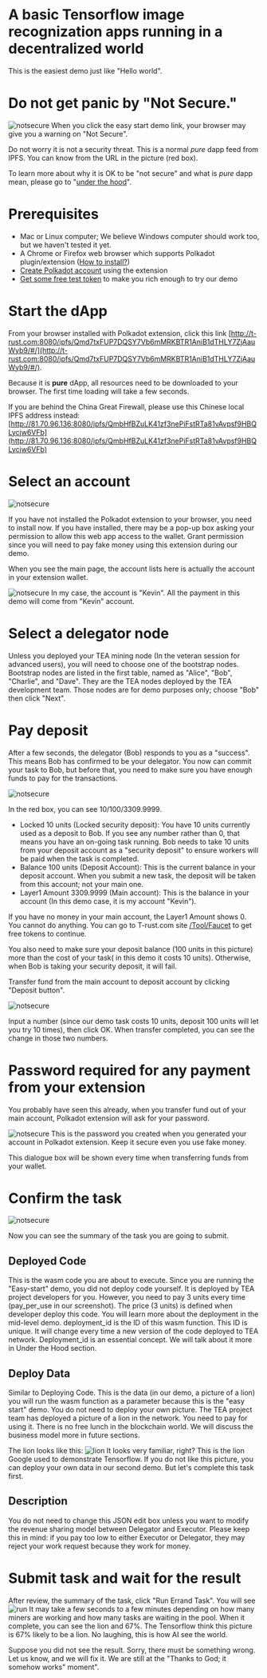 
# A basic Tensorflow image recognization apps running in a decentralized world

This is the easiest demo just like "Hello world". 



# Do not get panic by "Not Secure."

![notsecure](https://github.com/tearust/tea-docs/blob/main/res/easystart1.png?raw=true)
When you click the easy start demo link, your browser may give you a warning on "Not Secure". 

Do not worry it is not a security threat. This is a normal *pure* dapp feed from IPFS. You can know from the URL in the picture (red box).

To learn more about why it is OK to be "not secure" and what is *pure* dapp mean, please go to "[under the hood](../FAQ/why_not_secure.md)".

# Prerequisites
  - Mac or Linux computer; We believe Windows computer should work too, but we haven't tested it yet. 
  - A Chrome or Firefox web browser which supports Polkadot plugin/extension ([How to install?](../FAQ/how_to_install_polkadot_extension.md))
  - [Create Polkadot account](../FAQ/how_to_create_a_new_account.md) using the extension
  - [Get some free test token](../FAQ/how_to_get_free_test_token_to_start.md) to make you rich enough to try our demo

# Start the dApp

From your browser installed with Polkadot extension, click this link [http://t-rust.com:8080/ipfs/Qmd7txFUP7DQSY7Vb6mMRKBTR1AniB1dTHLY7ZjAauWyb9/#/](http://t-rust.com:8080/ipfs/Qmd7txFUP7DQSY7Vb6mMRKBTR1AniB1dTHLY7ZjAauWyb9/#/). 

Because it is **pure** dApp, all resources need to be downloaded to your browser. The first time loading will take a few seconds. 

If you are behind the China Great Firewall, please use this Chinese local IPFS address instead: [http://81.70.96.136:8080/ipfs/QmbHfBZuLK41zf3nePiFstRTa81vAvpsf9HBQLycjw6VFb](http://81.70.96.136:8080/ipfs/QmbHfBZuLK41zf3nePiFstRTa81vAvpsf9HBQLycjw6VFb)

# Select an account

![notsecure](https://github.com/tearust/tea-docs/blob/main/res/easystart2.png?raw=true)

If you have not installed the Polkadot extension to your browser, you need to install now. 
If you have installed, there may be a pop-up box asking your permission to allow this web app access to the wallet. Grant permission since you will need to pay fake money using this extension during our demo. 

When you see the main page, the account lists here is actually the account in your extension wallet.

![notsecure](https://github.com/tearust/tea-docs/blob/main/res/easystart3.png?raw=true)
In my case, the account is "Kevin". All the payment in this demo will come from "Kevin" account. 


# Select a delegator node
Unless you deployed your TEA mining node (In the veteran session for advanced users), you will need to choose one of the bootstrap nodes. Bootstrap nodes are listed in the first table, named as "Alice", "Bob", "Charlie", and "Dave". They are the TEA nodes deployed by the TEA development team. Those nodes are for demo purposes only; choose "Bob" then click "Next".

# Pay deposit
After a few seconds, the delegator (Bob) responds to you as a "success". This means Bob has confirmed to be your delegator. You now can commit your task to Bob,
but before that, you need to make sure you have enough funds to pay for the transactions.


![notsecure](https://github.com/tearust/tea-docs/blob/main/res/easystart4.png?raw=true)

In the red box, you can see 10/100/3309.9999. 
- Locked 10 units (Locked security deposit): You have 10 units currently used as a deposit to Bob. If you see any number rather than 0, that means you have an on-going task running. Bob needs to take 10 units from your deposit account as a "security deposit" to ensure workers will be paid when the task is completed. 
- Balance 100 units (Deposit Account): This is the current balance in your deposit account. When you submit a new task, the deposit will be taken from this account; not your main one.
- Layer1 Amount 3309.9999 (Main account): This is the balance in your account (In this demo case, it is my account "Kevin"). 

If you have no money in your main account, the Layer1 Amount shows 0. You cannot do anything. You can go to T-rust.com site [/Tool/Faucet](http://t-rust.com/tools/layer1_faucet) to get free tokens to continue. 

You also need to make sure your deposit balance (100 units in this picture) more than the cost of your task( in this demo it costs 10 units). Otherwise, when Bob is taking your security deposit, it will fail.

Transfer fund from the main account to deposit account by clicking "Deposit button". 

![notsecure](https://github.com/tearust/tea-docs/blob/main/res/easystart5.png?raw=true)

Input a number (since our demo task costs 10 units, deposit 100 units will let you try 10 times), then click OK.
When transfer completed, you can see the change in those two numbers.

# Password required for any payment from your extension
You probably have seen this already, when you transfer fund out of your main account, Polkadot extension will ask for your password.

![notsecure](https://github.com/tearust/tea-docs/blob/main/res/easystart6.png?raw=true)
This is the password you created when you generated your account in Polkadot extension. Keep it secure even you use fake money.

This dialogue box will be shown every time when transferring funds from your wallet. 

# Confirm the task

![notsecure](https://github.com/tearust/tea-docs/blob/main/res/easystart7.png?raw=true)

Now you can see the summary of the task you are going to submit.
## Deployed Code
This is the wasm code you are about to execute. 
Since you are running the "Easy-start" demo, you did not deploy code yourself. It is deployed by TEA project developers for you. However, you need to pay 3 units every time (pay_per_use in our screenshot). The price (3 units) is defined when developer deploy this code. You will learn more about the deployment in the mid-level demo. 
deployment_id is the ID of this wasm function. This ID is unique. It will change every time a new version of the code deployed to TEA network. Deployment_id is an essential concept. We will talk about it more in Under the Hood section. 

## Deploy Data
Similar to Deploying Code. This is the data (in our demo, a picture of a lion) you will run the wasm function as a parameter because this is the "easy start" demo. You do not need to deploy your own picture. The TEA project team has deployed a picture of a lion in the network. You need to pay for using it. There is no free lunch in the blockchain world. We will discuss the business model more in future sections.

The lion looks like this:
![lion](https://github.com/tearust/tea-docs/blob/main/res/lion.jpg?raw=true)
It looks very familiar, right? This is the lion Google used to demonstrate Tensorflow. If you do not like this picture, you can deploy your own data in our second demo. But let's complete this task first.

## Description
You do not need to change this JSON edit box unless you want to modify the revenue sharing model between Delegator and Executor. Please keep this in mind: if you pay too low to either Executor or Delegator, they may reject your work request because they work for money.

# <a id="test">Submit task and wait for the result</a>
After review, the summary of the task, click "Run Errand Task". You will see
![run](https://github.com/tearust/tea-docs/blob/main/res/easystart8.png?raw=true)
It may take a few seconds to a few minutes depending on how many miners are working and how many tasks are waiting in the pool.
When it complete, you can see the lion and 67%. The Tensorflow think this picture is 67% likely to be a lion. No laughing, this is how AI see the world.

Suppose you did not see the result. Sorry, there must be something wrong. Let us know, and we will fix it. We are still at the "Thanks to God; it somehow works" moment".

